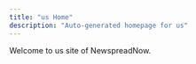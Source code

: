 ```yaml
---
title: "us Home"
description: "Auto-generated homepage for us"
---
```

Welcome to us site of NewspreadNow.
